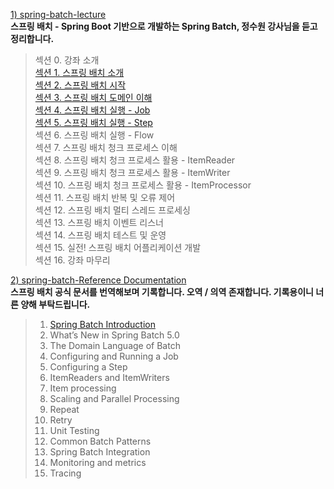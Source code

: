 [1) spring-batch-lecture](https://github.com/onjsdnjs/spring-batch-lecture/tree/8020bbbc93c4115a25e40777a5af7103d90104f3) <br>
**스프링 배치 - Spring Boot 기반으로 개발하는 Spring Batch, 정수원 강사님을 듣고 정리합니다. <br>**
> 섹션 0. 강좌 소개 <br>
> [섹션 1. 스프링 배치 소개](https://medium.com/@18corsair/%EC%8A%A4%ED%94%84%EB%A7%81-%EB%B0%B0%EC%B9%98-spring-boot-%EA%B8%B0%EB%B0%98%EC%9C%BC%EB%A1%9C-%EA%B0%9C%EB%B0%9C%ED%95%98%EB%8A%94-spring-batch-%EC%A0%95%EC%88%98%EC%9B%90-%EA%B0%95%EC%82%AC%EB%8B%98-1%EC%9E%A5-%EC%9A%94%EC%95%BD-dec0cd2917bb) <br>
> [섹션 2. 스프링 배치 시작](https://medium.com/@18corsair/%EC%8A%A4%ED%94%84%EB%A7%81-%EB%B0%B0%EC%B9%98-spring-boot-%EA%B8%B0%EB%B0%98%EC%9C%BC%EB%A1%9C-%EA%B0%9C%EB%B0%9C%ED%95%98%EB%8A%94-spring-batch-%EC%A0%95%EC%88%98%EC%9B%90-%EA%B0%95%EC%82%AC%EB%8B%98-2%EC%9E%A5-%EC%9A%94%EC%95%BD-f07af10ce339) <br>
> [섹션 3. 스프링 배치 도메인 이해](https://medium.com/@18corsair/스프링-배치-spring-boot-기반으로-개발하는-spring-batch-정수원-강사님-3장-step-stepexecution-stepcontribution-요약-ed459ba7c29e) <br>
> [섹션 4. 스프링 배치 실행 - Job](https://medium.com/@18corsair/%EC%8A%A4%ED%94%84%EB%A7%81-%EB%B0%B0%EC%B9%98-spring-boot-%EA%B8%B0%EB%B0%98%EC%9C%BC%EB%A1%9C-%EA%B0%9C%EB%B0%9C%ED%95%98%EB%8A%94-spring-batch-%EC%A0%95%EC%88%98%EC%9B%90-%EA%B0%95%EC%82%AC%EB%8B%98-4%EC%9E%A5-%EC%9A%94%EC%95%BD-af42e4a91213) <br>
> [섹션 5. 스프링 배치 실행 - Step](https://medium.com/@18corsair/스프링-배치-spring-boot-기반으로-개발하는-spring-batch-정수원-강사님-5장-요약-89e8b605d547) <br>
> 섹션 6. 스프링 배치 실행 - Flow <br>
> 섹션 7. 스프링 배치 청크 프로세스 이해 <br>
> 섹션 8. 스프링 배치 청크 프로세스 활용 - ItemReader <br>
> 섹션 9. 스프링 배치 청크 프로세스 활용 - ItemWriter <br>
> 섹션 10. 스프링 배치 청크 프로세스 활용 - ItemProcessor <br>
> 섹션 11. 스프링 배치 반복 및 오류 제어 <br>
> 섹션 12. 스프링 배치 멀티 스레드 프로세싱 <br>
> 섹션 13. 스프링 배치 이벤트 리스너 <br>
> 섹션 14. 스프링 배치 테스트 및 운영 <br>
> 섹션 15. 실전! 스프링 배치 어플리케이션 개발 <br>
> 섹션 16. 강좌 마무리 <br>

[2) spring-batch-Reference Documentation](https://docs.spring.io/spring-batch/docs/current/reference/html/index-single.html) <br>
**스프링 배치 공식 문서를 번역해보며 기록합니다. 오역 / 의역 존재합니다. 기록용이니 너른 양해 부탁드립니다. <br>**
> 1. [Spring Batch Introduction](https://medium.com/@18corsair/spring-batch-reference-documentation-8e67aeb792fa) <br>
> 2. What’s New in Spring Batch 5.0 <br>
> 3. The Domain Language of Batch <br>
> 4. Configuring and Running a Job <br>
> 5. Configuring a Step <br>
> 6. ItemReaders and ItemWriters <br>
> 7. Item processing <br>
> 8. Scaling and Parallel Processing <br>
> 9. Repeat <br>
> 10. Retry <br>
> 11. Unit Testing <br>
> 12. Common Batch Patterns <br>
> 13. Spring Batch Integration <br>
> 14. Monitoring and metrics <br>
> 15. Tracing <br>